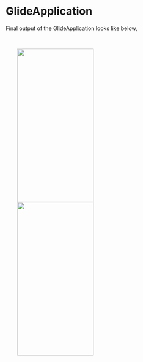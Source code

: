 # GlideApplication

Final output of the GlideApplication looks like below,

<br>

<img src="https://user-images.githubusercontent.com/55725137/162632876-8fb78802-dccc-4052-afb7-26ffbaf7b38e.jpg" width="200" height="400" hspace="30"/> <img src="https://user-images.githubusercontent.com/55725137/162632897-ff99b89c-deee-456c-8c00-691bdfb9badb.jpg" width="200" height="400" hspace="30"/> 
